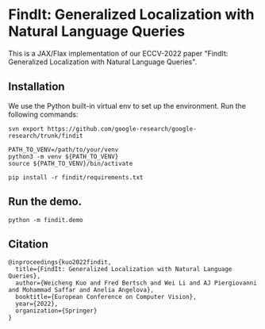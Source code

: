 # FindIt: Generalized Localization with Natural Language Queries

This is a JAX/Flax implementation of our ECCV-2022 paper "FindIt: Generalized Localization with Natural Language Queries".

## Installation
We use the Python built-in virtual env to set up the environment. Run the following commands:

```
svn export https://github.com/google-research/google-research/trunk/findit

PATH_TO_VENV=/path/to/your/venv
python3 -m venv ${PATH_TO_VENV}
source ${PATH_TO_VENV}/bin/activate

pip install -r findit/requirements.txt
```

## Run the demo.

```
python -m findit.demo
```

## Citation
```
@inproceedings{kuo2022findit,
  title={FindIt: Generalized Localization with Natural Language Queries},
  author={Weicheng Kuo and Fred Bertsch and Wei Li and AJ Piergiovanni and Mohammad Saffar and Anelia Angelova},
  booktitle={European Conference on Computer Vision},
  year={2022},
  organization={Springer}
}
```
